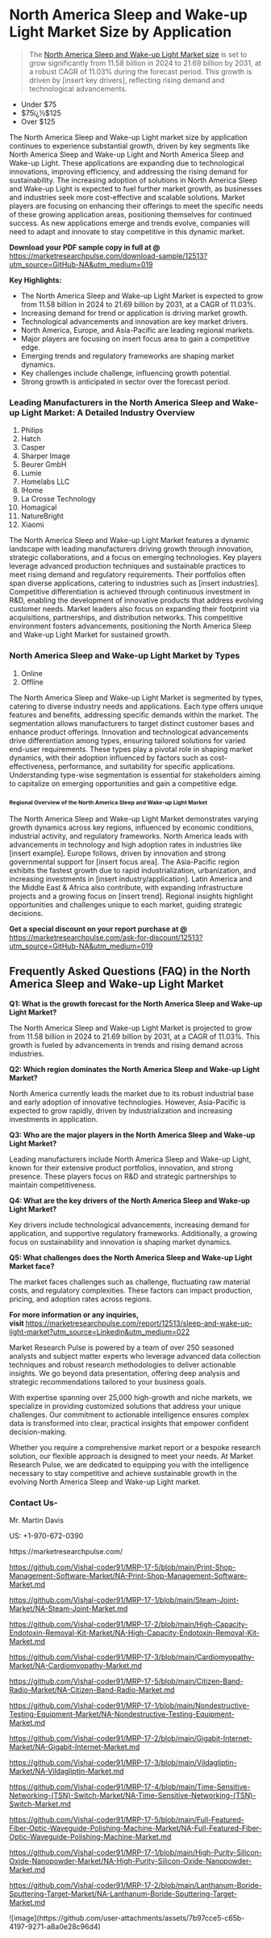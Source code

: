 <h1>North America Sleep and Wake-up Light Market&nbsp;Size by Application</h1><blockquote><p>The <a href="https://marketresearchpulse.com/download-sample/12513?utm_source=GitHub-NA&amp;utm_medium=019">North America Sleep and Wake-up Light Market size</a> is set to grow significantly from 11.58 billion in 2024 to 21.69 billion by 2031, at a robust CAGR of 11.03% during the forecast period. This growth is driven by [insert key drivers], reflecting rising demand and technological advancements.</p></blockquote><ul><li>Under $75<li> $75ï¿½$125<li> Over $125</li></ul><p>The North America Sleep and Wake-up Light market size by application continues to experience substantial growth, driven by key segments like North America Sleep and Wake-up Light and North America Sleep and Wake-up Light. These applications are expanding due to technological innovations, improving efficiency, and addressing the rising demand for sustainability. The increasing adoption of solutions in North America Sleep and Wake-up Light is expected to fuel further market growth, as businesses and industries seek more cost-effective and scalable solutions. Market players are focusing on enhancing their offerings to meet the specific needs of these growing application areas, positioning themselves for continued success. As new applications emerge and trends evolve, companies will need to adapt and innovate to stay competitive in this dynamic market.</p><p><strong>Download your PDF sample copy in full at @ </strong><a href="https://marketresearchpulse.com/download-sample/12513?utm_source=GitHub-NA&amp;utm_medium=019">https://marketresearchpulse.com/download-sample/12513?utm_source=GitHub-NA&amp;utm_medium=019</a></p><p><strong>Key Highlights: </strong></p><ul><li>The North America Sleep and Wake-up Light Market is expected to grow from 11.58 billion in 2024 to 21.69 billion by 2031, at a CAGR of 11.03%.</li><li>Increasing demand for trend or application is driving market growth.</li><li>Technological advancements and innovation are key market drivers.</li><li>North America, Europe, and Asia-Pacific are leading regional markets.</li><li>Major players are focusing on insert focus area to gain a competitive edge.</li><li>Emerging trends and regulatory frameworks are shaping market dynamics.</li><li>Key challenges include challenge, influencing growth potential.</li><li>Strong growth is anticipated in sector over the forecast period.</li></ul><h3>Leading Manufacturers in the North America Sleep and Wake-up Light Market: A Detailed Industry Overview</h3><ol><li>Philips</li><li>Hatch</li><li>Casper</li><li>Sharper Image</li><li>Beurer GmbH</li><li>Lumie</li><li>Homelabs LLC</li><li>IHome</li><li>La Crosse Technology</li><li>Homagical</li><li>NatureBright</li><li>Xiaomi</li></ol><div class="flex max-w-full flex-col flex-grow"><div class="min-h-8 text-message flex w-full flex-col items-end gap-2 whitespace-normal break-words [.text-message+&amp;]:mt-5" dir="auto" data-message-author-role="assistant" data-message-id="fd8432e4-4910-450d-b182-61b7bfb0a01f" data-message-model-slug="gpt-4o"><div class="flex w-full flex-col gap-1 empty:hidden first:pt-[3px]"><div class="markdown prose w-full break-words dark:prose-invert light"><p>The North America Sleep and Wake-up Light Market features a dynamic landscape with leading manufacturers driving growth through innovation, strategic collaborations, and a focus on emerging technologies. Key players leverage advanced production techniques and sustainable practices to meet rising demand and regulatory requirements. Their portfolios often span diverse applications, catering to industries such as [insert industries]. Competitive differentiation is achieved through continuous investment in R&amp;D, enabling the development of innovative products that address evolving customer needs. Market leaders also focus on expanding their footprint via acquisitions, partnerships, and distribution networks. This competitive environment fosters advancements, positioning the North America Sleep and Wake-up Light Market for sustained growth.</p></div></div></div></div><h3>North America Sleep and Wake-up Light Market by Types</h3><ol><li>Online<li> Offline</li></ol><div class="flex max-w-full flex-col flex-grow"><div class="min-h-8 text-message flex w-full flex-col items-end gap-2 whitespace-normal break-words [.text-message+&amp;]:mt-5" dir="auto" data-message-author-role="assistant" data-message-id="084470be-0bb7-4664-bddf-5156b4f41249" data-message-model-slug="gpt-4o-mini"><div class="flex w-full flex-col gap-1 empty:hidden first:pt-[3px]"><div class="markdown prose w-full break-words dark:prose-invert light"><p>The North America Sleep and Wake-up Light Market is segmented by types, catering to diverse industry needs and applications. Each type offers unique features and benefits, addressing specific demands within the market. The segmentation allows manufacturers to target distinct customer bases and enhance product offerings. Innovation and technological advancements drive differentiation among types, ensuring tailored solutions for varied end-user requirements. These types play a pivotal role in shaping market dynamics, with their adoption influenced by factors such as cost-effectiveness, performance, and suitability for specific applications. Understanding type-wise segmentation is essential for stakeholders aiming to capitalize on emerging opportunities and gain a competitive edge.</p></div></div></div></div><h3><span style="font-size: 11px;">Regional Overview of the North America Sleep and Wake-up Light Market</span></h3><div class="flex max-w-full flex-col flex-grow"><div class="min-h-8 text-message flex w-full flex-col items-end gap-2 whitespace-normal break-words [.text-message+&amp;]:mt-5" dir="auto" data-message-author-role="assistant" data-message-id="e9038762-ce64-4e30-91c9-9bd413514231" data-message-model-slug="gpt-4o-mini"><div class="flex w-full flex-col gap-1 empty:hidden first:pt-[3px]"><div class="markdown prose w-full break-words dark:prose-invert light"><p>The North America Sleep and Wake-up Light Market demonstrates varying growth dynamics across key regions, influenced by economic conditions, industrial activity, and regulatory frameworks. North America leads with advancements in technology and high adoption rates in industries like [insert example]. Europe follows, driven by innovation and strong governmental support for [insert focus area]. The Asia-Pacific region exhibits the fastest growth due to rapid industrialization, urbanization, and increasing investments in [insert industry/application]. Latin America and the Middle East &amp; Africa also contribute, with expanding infrastructure projects and a growing focus on [insert trend]. Regional insights highlight opportunities and challenges unique to each market, guiding strategic decisions.</p></div></div></div></div><p><strong>Get a special discount on your report purchase at @ </strong><a href="https://marketresearchpulse.com/ask-for-discount/12513?utm_source=GitHub-NA&amp;utm_medium=019">https://marketresearchpulse.com/ask-for-discount/12513?utm_source=GitHub-NA&amp;utm_medium=019</a></p><h2>Frequently Asked Questions (FAQ) in the North America Sleep and Wake-up Light Market</h2><p><strong>Q1: What is the growth forecast for the North America Sleep and Wake-up Light Market?</strong></p><p>The North America Sleep and Wake-up Light Market is projected to grow from 11.58 billion in 2024 to 21.69 billion by 2031, at a CAGR of 11.03%. This growth is fueled by advancements in trends and rising demand across industries.</p><p><strong>Q2: Which region dominates the North America Sleep and Wake-up Light Market?</strong></p><p>North America currently leads the market due to its robust industrial base and early adoption of innovative technologies. However, Asia-Pacific is expected to grow rapidly, driven by industrialization and increasing investments in application.</p><p><strong>Q3: Who are the major players in the North America Sleep and Wake-up Light Market?</strong></p><p>Leading manufacturers include North America Sleep and Wake-up Light, known for their extensive product portfolios, innovation, and strong presence. These players focus on R&amp;D and strategic partnerships to maintain competitiveness.</p><p><strong>Q4: What are the key drivers of the North America Sleep and Wake-up Light Market?</strong></p><p>Key drivers include technological advancements, increasing demand for application, and supportive regulatory frameworks. Additionally, a growing focus on sustainability and innovation is shaping market dynamics.</p><p><strong>Q5: What challenges does the North America Sleep and Wake-up Light Market face?</strong></p><p>The market faces challenges such as challenge, fluctuating raw material costs, and regulatory complexities. These factors can impact production, pricing, and adoption rates across regions.</p><p><strong>For more information or any inquiries, visit&nbsp;</strong><a href="https://marketresearchpulse.com/report/12513/sleep-and-wake-up-light-market?utm_source=Linkedin&utm_medium=022">https://marketresearchpulse.com/report/12513/sleep-and-wake-up-light-market?utm_source=Linkedin&utm_medium=022</a></p><p>Market Research Pulse is powered by a team of over 250 seasoned analysts and subject matter experts who leverage advanced data collection techniques and robust research methodologies to deliver actionable insights. We go beyond data presentation, offering deep analysis and strategic recommendations tailored to your business goals.</p><p>With expertise spanning over 25,000 high-growth and niche markets, we specialize in providing customized solutions that address your unique challenges. Our commitment to actionable intelligence ensures complex data is transformed into clear, practical insights that empower confident decision-making.</p><p>Whether you require a comprehensive market report or a bespoke research solution, our flexible approach is designed to meet your needs. At Market Research Pulse, we are dedicated to equipping you with the intelligence necessary to stay competitive and achieve sustainable growth in the evolving North America Sleep and Wake-up Light market.</p><h3><strong>Contact Us-</strong></h3><p>Mr. Martin Davis</p><p>US: +1-970-672-0390</p><p>https://marketresearchpulse.com/</p><p><a href="https://github.com/Vishal-coder91/MRP-17-5/blob/main/Print-Shop-Management-Software-Market/NA-Print-Shop-Management-Software-Market.md">https://github.com/Vishal-coder91/MRP-17-5/blob/main/Print-Shop-Management-Software-Market/NA-Print-Shop-Management-Software-Market.md</a></p><p><a href="https://github.com/Vishal-coder91/MRP-17-1/blob/main/Steam-Joint-Market/NA-Steam-Joint-Market.md">https://github.com/Vishal-coder91/MRP-17-1/blob/main/Steam-Joint-Market/NA-Steam-Joint-Market.md</a></p><p><a href="https://github.com/Vishal-coder91/MRP-17-2/blob/main/High-Capacity-Endotoxin-Removal-Kit-Market/NA-High-Capacity-Endotoxin-Removal-Kit-Market.md">https://github.com/Vishal-coder91/MRP-17-2/blob/main/High-Capacity-Endotoxin-Removal-Kit-Market/NA-High-Capacity-Endotoxin-Removal-Kit-Market.md</a></p><p><a href="https://github.com/Vishal-coder91/MRP-17-3/blob/main/Cardiomyopathy-Market/NA-Cardiomyopathy-Market.md">https://github.com/Vishal-coder91/MRP-17-3/blob/main/Cardiomyopathy-Market/NA-Cardiomyopathy-Market.md</a></p><p><a href="https://github.com/Vishal-coder91/MRP-17-5/blob/main/Citizen-Band-Radio-Market/NA-Citizen-Band-Radio-Market.md">https://github.com/Vishal-coder91/MRP-17-5/blob/main/Citizen-Band-Radio-Market/NA-Citizen-Band-Radio-Market.md</a></p><p><a href="https://github.com/Vishal-coder91/MRP-17-1/blob/main/Nondestructive-Testing-Equipment-Market/NA-Nondestructive-Testing-Equipment-Market.md">https://github.com/Vishal-coder91/MRP-17-1/blob/main/Nondestructive-Testing-Equipment-Market/NA-Nondestructive-Testing-Equipment-Market.md</a></p><p><a href="https://github.com/Vishal-coder91/MRP-17-2/blob/main/Gigabit-Internet-Market/NA-Gigabit-Internet-Market.md">https://github.com/Vishal-coder91/MRP-17-2/blob/main/Gigabit-Internet-Market/NA-Gigabit-Internet-Market.md</a></p><p><a href="https://github.com/Vishal-coder91/MRP-17-3/blob/main/Vildagliptin-Market/NA-Vildagliptin-Market.md">https://github.com/Vishal-coder91/MRP-17-3/blob/main/Vildagliptin-Market/NA-Vildagliptin-Market.md</a></p><p><a href="https://github.com/Vishal-coder91/MRP-17-4/blob/main/Time-Sensitive-Networking-(TSN)-Switch-Market/NA-Time-Sensitive-Networking-(TSN)-Switch-Market.md">https://github.com/Vishal-coder91/MRP-17-4/blob/main/Time-Sensitive-Networking-(TSN)-Switch-Market/NA-Time-Sensitive-Networking-(TSN)-Switch-Market.md</a></p><p><a href="https://github.com/Vishal-coder91/MRP-17-5/blob/main/Full-Featured-Fiber-Optic-Waveguide-Polishing-Machine-Market/NA-Full-Featured-Fiber-Optic-Waveguide-Polishing-Machine-Market.md">https://github.com/Vishal-coder91/MRP-17-5/blob/main/Full-Featured-Fiber-Optic-Waveguide-Polishing-Machine-Market/NA-Full-Featured-Fiber-Optic-Waveguide-Polishing-Machine-Market.md</a></p><p><a href="https://github.com/Vishal-coder91/MRP-17-1/blob/main/High-Purity-Silicon-Oxide-Nanopowder-Market/NA-High-Purity-Silicon-Oxide-Nanopowder-Market.md">https://github.com/Vishal-coder91/MRP-17-1/blob/main/High-Purity-Silicon-Oxide-Nanopowder-Market/NA-High-Purity-Silicon-Oxide-Nanopowder-Market.md</a></p><p><a href="https://github.com/Vishal-coder91/MRP-17-2/blob/main/Lanthanum-Boride-Sputtering-Target-Market/NA-Lanthanum-Boride-Sputtering-Target-Market.md">https://github.com/Vishal-coder91/MRP-17-2/blob/main/Lanthanum-Boride-Sputtering-Target-Market/NA-Lanthanum-Boride-Sputtering-Target-Market.md</a></p>
![image](https://github.com/user-attachments/assets/7b97cce5-c65b-4197-9271-a8a0e28c96d4)
